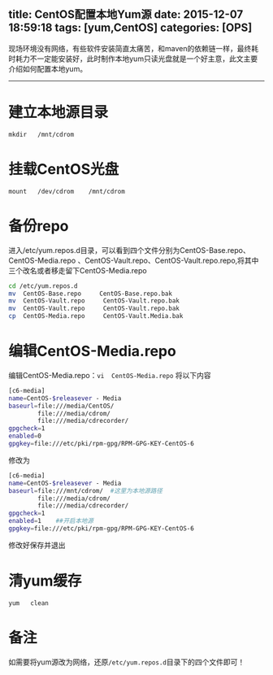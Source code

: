 title: CentOS配置本地Yum源
date: 2015-12-07 18:59:18
tags: [yum,CentOS]
categories: [OPS]
---

现场环境没有网络，有些软件安装简直太痛苦，和maven的依赖链一样，最终耗时耗力不一定能安装好，此时制作本地yum只读光盘就是一个好主意，此文主要介绍如何配置本地yum。
- - -
<!-- more -->

# 建立本地源目录
`mkdir   /mnt/cdrom`
# 挂载CentOS光盘
`mount   /dev/cdrom    /mnt/cdrom`

# 备份repo
进入/etc/yum.repos.d目录，可以看到四个文件分别为CentOS-Base.repo、 CentOS-Media.repo 、CentOS-Vault.repo、CentOS-Vault.repo.repo,将其中三个改名或者移走留下CentOS-Media.repo
```bash
cd /etc/yum.repos.d
mv  CentOS-Base.repo     CentOS-Base.repo.bak
mv  CentOS-Vault.repo     CentOS-Vault.repo.bak
mv  CentOS-Vault.repo     CentOS-Vault.repo.bak
cp  CentOS-Media.repo     CentOS-Vault.Media.bak
```
# 编辑CentOS-Media.repo
编辑CentOS-Media.repo：`vi  CentOS-Media.repo`
将以下内容
```bash
[c6-media]
name=CentOS-$releasever - Media
baseurl=file:///media/CentOS/
        file:///media/cdrom/
        file:///media/cdrecorder/
gpgcheck=1
enabled=0
gpgkey=file:///etc/pki/rpm-gpg/RPM-GPG-KEY-CentOS-6
```
修改为
```bash
[c6-media]
name=CentOS-$releasever - Media
baseurl=file:///mnt/cdrom/  #这里为本地源路径
        file:///media/cdrom/
        file:///media/cdrecorder/
gpgcheck=1
enabled=1    ##开启本地源
gpgkey=file:///etc/pki/rpm-gpg/RPM-GPG-KEY-CentOS-6
```
修改好保存并退出

# 清yum缓存
`yum   clean  `   

# 备注
如需要将yum源改为网络，还原`/etc/yum.repos.d`目录下的四个文件即可！
